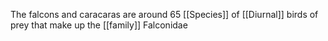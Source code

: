 The falcons and caracaras are around 65 [[Species]] of [[Diurnal]] birds of prey that make up the [[family]] Falconidae